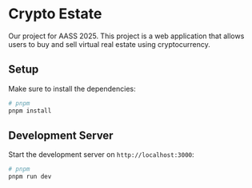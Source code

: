 # Crypto Estate

Our project for AASS 2025. This project is a web application that allows users to buy and sell virtual real estate using cryptocurrency.

## Setup

Make sure to install the dependencies:

```bash
# pnpm
pnpm install
```

## Development Server

Start the development server on `http://localhost:3000`:

```bash
# pnpm
pnpm run dev
```
